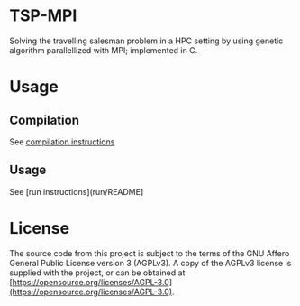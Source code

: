 # TSP-MPI
Solving the travelling salesman problem in a HPC setting by using genetic algorithm parallellized with MPI; implemented in C.

# Usage
## Compilation
See [compilation instructions](src/README)

## Usage
See [run instructions](run/README]

# License
The source code from this project is subject to the terms of the GNU Affero General Public License version 3 (AGPLv3). A copy of the AGPLv3 license is supplied with the project, or can be obtained at [https://opensource.org/licenses/AGPL-3.0](https://opensource.org/licenses/AGPL-3.0).

